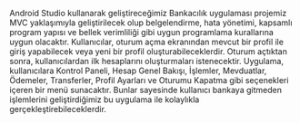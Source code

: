 Android Studio kullanarak geliştireceğimiz Bankacılık uygulaması projemiz MVC yaklaşımıyla geliştirilecek olup belgelendirme, hata yönetimi, kapsamlı program yapısı ve bellek verimliliği gibi uygun programlama kurallarına uygun olacaktır. Kullanıcılar, oturum açma ekranından mevcut bir profil ile giriş yapabilecek veya yeni bir profil oluşturabileceklerdir. Oturum açtıktan sonra, kullanıcılardan ilk hesaplarını oluşturmaları istenecektir. Uygulama, kullanıcılara Kontrol Paneli, Hesap Genel Bakışı, İşlemler, Mevduatlar, Ödemeler, Transferler, Profil Ayarları ve Oturumu Kapatma gibi seçenekleri içeren bir menü sunacaktır. Bunlar sayesinde kullanıcı bankaya gitmeden işlemlerini geliştirdiğimiz bu uygulama ile kolaylıkla gerçekleştirebileceklerdir.
